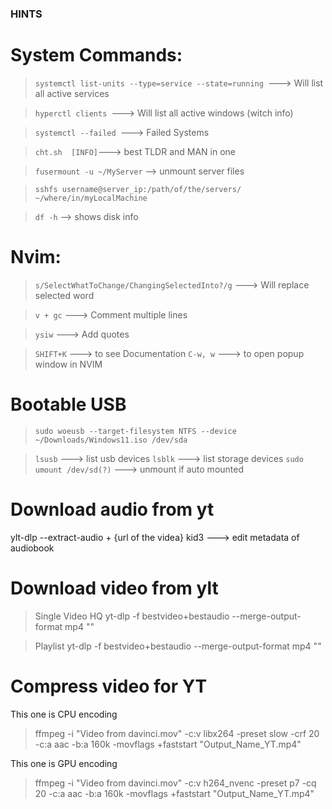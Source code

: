 ### HINTS

# System Commands:

> `systemctl list-units --type=service --state=running `---> Will list all active services

> `hyperctl clients `---> Will list all active windows (witch info)

> `systemctl --failed `---> Failed Systems

> `cht.sh  [INFO]`---> best TLDR and MAN in one

> `fusermount -u ~/MyServer` --> unmount server files

> `sshfs username@server_ip:/path/of/the/servers/ ~/where/in/myLocalMachine`

> `df -h` --> shows disk info

# Nvim:

> `s/SelectWhatToChange/ChangingSelectedInto?/g` ---> Will replace selected word

> `v + gc` ---> Comment multiple lines

> `ysiw` ---> Add quotes

> `SHIFT+K` ---> to see Documentation
> `C-w, w` ---> to open popup window in NVIM

# Bootable USB

> `sudo woeusb --target-filesystem NTFS --device ~/Downloads/Windows11.iso /dev/sda`

> `lsusb` ---> list usb devices
> `lsblk` ---> list storage devices
> `sudo umount /dev/sd(?)` ---> unmount if auto mounted

# Download audio from yt

ylt-dlp --extract-audio + {url of the videa}
kid3 ---> edit metadata of audiobook

# Download video from ylt

> Single Video HQ
> yt-dlp -f bestvideo+bestaudio --merge-output-format mp4 "<video-url>"

> Playlist
> yt-dlp -f bestvideo+bestaudio --merge-output-format mp4 "<playlist-url>"

# Compress video for YT

This one is CPU encoding

> ffmpeg -i "Video from davinci.mov" -c:v libx264 -preset slow -crf 20 -c:a aac -b:a 160k -movflags +faststart "Output_Name_YT.mp4"

This one is GPU encoding

> ffmpeg -i "Video from davinci.mov" -c:v h264_nvenc -preset p7 -cq 20 -c:a aac -b:a 160k -movflags +faststart "Output_Name_YT.mp4"
